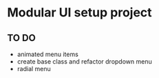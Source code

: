 # Modular UI setup project

## TO DO
- animated menu items
 - create base class and refactor dropdown menu
 - radial menu